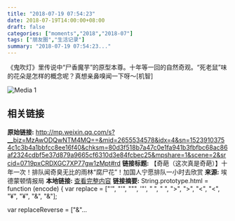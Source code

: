 ```yaml
---
title: "2018-07-19 07:54:23"
date: 2018-07-19T14:00:00+08:00
draft: false
categories: ["moments","2018","2018-07"]
tags: ["朋友圈","生活记录"]
summary: "2018-07-19 07:54:23..."
---
```


《鬼吹灯》里传说中“尸香魔芋”的原型本尊。十年等一回的自然奇观。“死老鼠”味的花朵是怎样的概念呢？真想亲鼻嗅闻一下呀～[机智]

![Media 1](/Moments/photos/2018-07-19/201807190754230.jpg)

## 相关链接

**原始链接:** http://mp.weixin.qq.com/s?__biz=MzAwODQwNTM4MQ==&mid=2655534578&idx=4&sn=15239103754c1c3b4a1bbfcc8ee16f40&chksm=80d3f518b7a47c0e1fa941b3fbfbc68ac86af2324cdbf5e37d879a9665cf6310d3e84fcbec25&mpshare=1&scene=2&srcid=0719pxCRDXGC7XP77gw1zMpt#rd
**链接标题:** 【奇葩（这次真是奇葩）】十年一次！排队闻奇臭无比的雨林“腐尸花”！加国人宁愿排队一小时去欣赏
**来源:** 埃德蒙顿情报局
**本地链接:** [查看完整内容](/link_content/2018/07/2018-07-19-4/link_content/)
**链接摘要:** String.prototype.html = function (encode) {
  var replace = ["&#39;", "'", "&quot;", '"', "&nbsp;", " ", "&gt;", ">", "&lt;", "<", "&yen;", "¥", "&amp;", "&"];
 
 
 
 
 
  
  var replaceReverse = ["&"...

